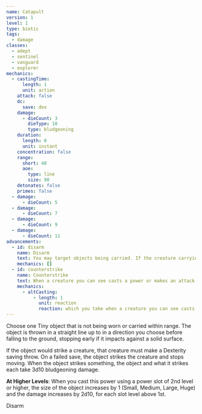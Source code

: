 ```yaml
---
name: Catapult
version: 1
level: 1
type: biotic
tags:
  - damage
classes:
  - adept
  - sentinel
  - vanguard
  - explorer
mechanics:
  - castingTime:
      length: 1
      unit: action
    attack: false
    dc:
      save: dex
    damage:
      - dieCount: 3
        dieType: 10
        type: bludgeoning
    duration:
      length: 0
      unit: instant
    concentration: false
    range:
      short: 40
      aoe:
        type: line
        size: 90
    detonates: false
    primes: false
  - damage:
      - dieCount: 5
  - damage:
      - dieCount: 7
  - damage:
      - dieCount: 9
  - damage:
      - dieCount: 11
advancements:
  - id: disarm
    name: Disarm
    text: You may target objects being carried. If the creature carrying the object is unwilling, it must succeed on a STR saving throw, or the target is object by this power.
    mechanics: []
  - id: counterstrike
    name: Counterstrike
    text: When a creature you can see casts a power or makes an attack within range, you may use your reaction to cast this power, flinging the object toward the creature. The creature automatically fails its Dexterity saving throw. If the creature was casting a power, it must succeed on a Constitution saving throw or the power fails (DC 10 or half the Catapult damage, whichever is higher). If the creature was making an attack roll, it has disadvantage on the attack roll.
    mechanics:
      - altCasting:
          - length: 1
            unit: reaction
            reaction: which you take when a creature you can see casts a power or makes an attack
---
```

Choose one Tiny object that is not being worn or carried within range. The object is thrown in a straight line up to <me-distance length="90" /> in a direction you choose before falling to the ground, stopping early if it impacts against a solid surface.

If the object would strike a creature, that creature must make a Dexterity saving throw. On a failed save, the object strikes the creature and stops moving. When the object strikes something, the object and what it strikes each take 3d10 bludgeoning damage.

__At Higher Levels__: When you cast this power using a power slot of 2nd level or higher, the size of the object increases by 1 (Small, Medium, Large, Huge) and the damage increases by 2d10, for each slot level above 1st.

Disarm

